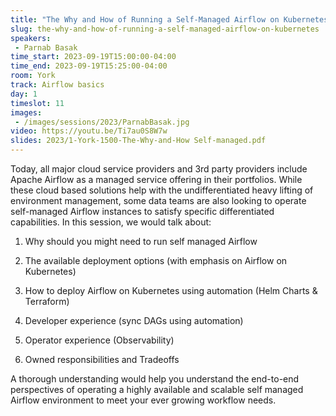 ```yaml
---
title: "The Why and How of Running a Self-Managed Airflow on Kubernetes"
slug: the-why-and-how-of-running-a-self-managed-airflow-on-kubernetes
speakers:
 - Parnab Basak
time_start: 2023-09-19T15:00:00-04:00
time_end: 2023-09-19T15:25:00-04:00
room: York
track: Airflow basics
day: 1
timeslot: 11
images:
 - /images/sessions/2023/ParnabBasak.jpg
video: https://youtu.be/Ti7au0S8W7w
slides: 2023/1-York-1500-The-Why-and-How Self-managed.pdf
---
```


Today, all major cloud service providers and 3rd party providers include Apache Airflow as a managed service offering in their portfolios. While these cloud based solutions help with the undifferentiated heavy lifting of environment management, some data teams are also looking to operate self-managed Airflow instances to satisfy specific differentiated capabilities. In this session, we would talk about:
 
 
 
  1. Why should you might need to run self managed Airflow
 
  2. The available deployment options (with emphasis on Airflow on Kubernetes)
 
  3. How to deploy Airflow on Kubernetes using automation (Helm Charts & Terraform)
 
  4. Developer experience (sync DAGs using automation)
 
  5. Operator experience (Observability) 
 
  6. Owned responsibilities and Tradeoffs 
 
 
 
 A thorough understanding would help you understand the end-to-end perspectives of operating a highly available and scalable self managed Airflow environment to meet your ever growing workflow needs.